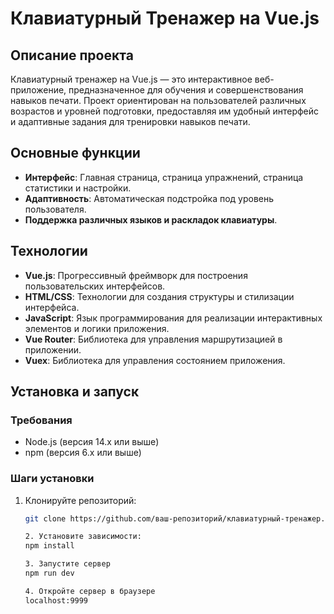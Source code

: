 # Клавиатурный Тренажер на Vue.js

## Описание проекта
Клавиатурный тренажер на Vue.js — это интерактивное веб-приложение, предназначенное для обучения и совершенствования навыков печати. Проект ориентирован на пользователей различных возрастов и уровней подготовки, предоставляя им удобный интерфейс и адаптивные задания для тренировки навыков печати.

## Основные функции
- **Интерфейс**: Главная страница, страница упражнений, страница статистики и настройки.
- **Адаптивность**: Автоматическая подстройка под уровень пользователя.
- **Поддержка различных языков и раскладок клавиатуры**.

## Технологии
- **Vue.js**: Прогрессивный фреймворк для построения пользовательских интерфейсов.
- **HTML/CSS**: Технологии для создания структуры и стилизации интерфейса.
- **JavaScript**: Язык программирования для реализации интерактивных элементов и логики приложения.
- **Vue Router**: Библиотека для управления маршрутизацией в приложении.
- **Vuex**: Библиотека для управления состоянием приложения.

## Установка и запуск

### Требования
- Node.js (версия 14.x или выше)
- npm (версия 6.x или выше)

### Шаги установки
1. Клонируйте репозиторий:
   ```bash
   git clone https://github.com/ваш-репозиторий/клавиатурный-тренажер.git

   2. Установите зависимости:
   npm install

   3. Запустите сервер
   npm run dev

   4. Откройте сервер в браузере
   localhost:9999
